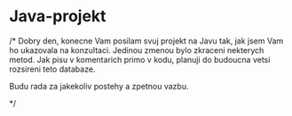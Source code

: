 # Java-projekt
/*
Dobry den, 
konecne Vam posilam svuj projekt na Javu tak, jak jsem Vam ho ukazovala na konzultaci. Jedinou zmenou bylo zkraceni nekterych metod.
Jak pisu v komentarich primo v kodu, planuji do budoucna vetsi rozsireni teto databaze. 

Budu rada za jakekoliv postehy a zpetnou vazbu.

*/
